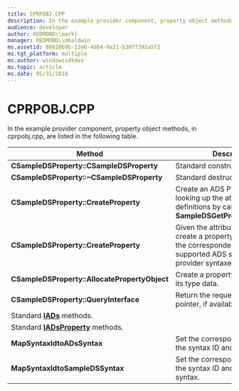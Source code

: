 ```yaml
---
title: CPRPOBJ.CPP
description: In the example provider component, property object methods, in cprpobj.cpp, are listed in the following table.
audience: developer
author: REDMOND\\markl
manager: REDMOND\\mbaldwin
ms.assetid: 88628b9b-12e6-4d64-9a21-b30f7392a5f2
ms.tgt_platform: multiple
ms.author: windowssdkdev
ms.topic: article
ms.date: 05/31/2018
---
```


# CPRPOBJ.CPP

In the example provider component, property object methods, in cprpobj.cpp, are listed in the following table.



| Method                                                 | Description                                                                                                                                    |
|--------------------------------------------------------|------------------------------------------------------------------------------------------------------------------------------------------------|
| **CSampleDSProperty::CSampleDSProperty**               | Standard constructor.                                                                                                                          |
| **CSampleDSProperty::~CSampleDSProperty**              | Standard destructor.                                                                                                                           |
| **CSampleDSProperty::CreateProperty**                  | Create an ADS Property object, looking up the attribute definitions by calling **SampleDSGetPropertyDefinition**.                              |
| **CSampleDSProperty::CreateProperty**                  | Given the attribute definition, create a property object, setting the correspondence between supported ADS syntaxes and the provider syntaxes. |
| **CSampleDSProperty::AllocatePropertyObject**          | Create a property object and load its type data.                                                                                               |
| **CSampleDSProperty::QueryInterface**                  | Return the requested interface pointer, if available.                                                                                          |
| Standard [**IADs**](/windows/desktop/api/Iads/nn-iads-iads) methods.                 |                                                                                                                                                |
| Standard [**IADsProperty**](/windows/desktop/api/Iads/nn-iads-iadsproperty) methods. |                                                                                                                                                |
| **MapSyntaxIdtoADsSyntax**                             | Set the correspondence between the syntax ID and the ADS syntax.                                                                               |
| **MapSyntaxIdtoSampleDSSyntax**                        | Set the correspondence between the syntax ID and the provider syntax.                                                                          |



 

 

 




